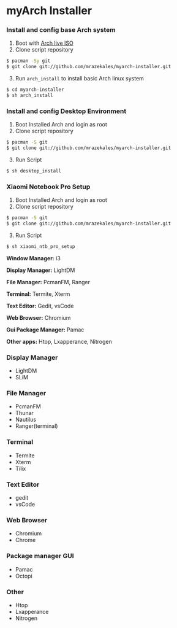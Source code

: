 # myArch Installer
### Install and config base Arch system

1. Boot with [Arch live ISO](https://www.archlinux.org/download/)
2. Clone script repository
```bash
$ pacman -Sy git
$ git clone git://github.com/mrazekales/myarch-installer.git
```
3. Run `arch_install` to install basic Arch linux system
```bash
$ cd myarch-installer
$ sh arch_install 
```

### Install and config Desktop Environment
1. Boot Installed Arch and login as root
2. Clone script repository
```bash
$ pacman -S git
$ git clone git://github.com/mrazekales/myarch-installer.git
```
3. Run Script
```bash
$ sh desktop_install
```

### Xiaomi Notebook Pro Setup
1. Boot Installed Arch and login as root
2. Clone script repository
```bash
$ pacman -S git
$ git clone git://github.com/mrazekales/myarch-installer.git
```
3. Run Script
```bash
$ sh xiaomi_ntb_pro_setup
```

**Window Manager:**   i3

**Display Manager:**  LightDM

**File Manager:**     PcmanFM, Ranger

**Terminal:**         Termite, Xterm

**Text Editor:**      Gedit, vsCode

**Web Browser:**      Chromium

**Gui Package Manager:**  Pamac

**Other apps:** Htop, Lxapperance, Nitrogen


### Display Manager
- LightDM
- SLiM

### File Manager
- PcmanFM
- Thunar
- Nautilus
- Ranger(terminal)

### Terminal
- Termite
- Xterm
- Tilix

### Text Editor
- gedit
- vsCode

### Web Browser
- Chromium
- Chrome

### Package manager GUI
- Pamac
- Octopi

### Other
- Htop
- Lxapperance
- Nitrogen
